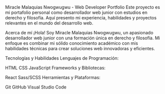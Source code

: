 Miracle Malaquias Nwogwugwu - Web Developer Portfolio
Este proyecto es mi portafolio personal como desarrollador web junior con estudios en derecho y filosofía. Aquí presento mi experiencia, habilidades y proyectos relevantes en el mundo del desarrollo web.

Acerca de mí
¡Hola! Soy Miracle Malaquias Nwogwugwu, un apasionado desarrollador web junior con una formación única en derecho y filosofía. Mi enfoque es combinar mi sólido conocimiento académico con mis habilidades técnicas para crear soluciones web innovadoras y eficientes.

Tecnologías y Habilidades
Lenguajes de Programación:

HTML
CSS
JavaScript
Frameworks y Bibliotecas:

React
Sass/SCSS
Herramientas y Plataformas:

Git
GitHub
Visual Studio Code
